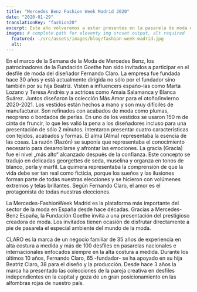 ```yaml
---
title: "Mercedes Benz Fashion Week Madrid 2020"
date: "2020-01-29"
translationKey: "fashion20"
excerpt: Este año volveremos a estar presentes en la pasarela de moda española Mercedes Benz Fashion Week de Madrid.
images: # complete path for eleventy img srcset output, alt required
  featured: ./src/assets/images/blog/fashion-week-madrid.jpg
  alt:
---
```


En el marco de la Semana de la Moda de Mercedes Benz, los patrocinadores de la Fundación Goethe han sido invitados a participar en el desfile de moda del diseñador Fernando Claro. La empresa fue fundada hace 30 años y está actualmente dirigida no sólo por el fundador sino también por su hija Beatriz. Visten a influencers españo-las como Marta Lozano y Teresa Andrés y a actrices como Amaia Salamanca y Blanca Suárez. Juntos diseñaron la colección Más Amor para el otoño/invierno 2020-2021. Los vestidos están hechos a mano y son muy difíciles de manufacturar. Son refinados con acabados de moda como plumas, neopreno o bordados de perlas. En uno de los vestidos se usaron 150 m de cinta de fruncir, lo que les valió la pena a los diseñadores incluso para una presentación de sólo 2 minutos. Intentaron presentar cuatro características con tejidos, acabados y formas. El alma (Alma) representaba la esencia de las cosas. La razón (Razón) se suponía que representaba el conocimiento necesario para desarrollarse y afrontar las emociones. La gracia (Gracia) fue el nivel „más alto“ alcanzado después de la confianza. Este concepto se tradujo en delicadas georgettes de seda, muselina y organza en tonos de blanco, perla y marfil. La quimera representaba la comprensión de que la vida debe ser tan real como ficticia, porque los sueños y las ilusiones forman parte de todas nuestras elecciones y se hicieron con volúmenes extremos y telas brillantes. Según Fernando Claro, el amor es el protagonista de todas nuestras elecciones.

La Mercedes-FashionWeek Madrid es la plataforma más importante del sector de la moda en España desde hace décadas. Gracias a Mercedes-Benz España, la Fundación Goethe invita a una presentación del prestigioso creadora de moda. Los invitados tienen ocasión de disfrutar directamente a pie de pasarela el especial ambiente del mundo de la moda.

CLARO es la marca de un negocio familiar de 35 años de experiencia en alta costura a medida y más de 100 desfiles en pasarelas nacionales e internacionales enfocados siempre en la alta costura a medida. Durante los últimos 10 años, Fernando Claro, 65 -fundador- se ha apoyado en su hija Beatriz Claro, 38 para el diseño y la producción. Desde hace 3 años la marca ha presentado las colecciones de la pareja creativa en desfiles independientes en la capital y goza de un gran posicionamiento en las alfombras rojas de nuestro país.
